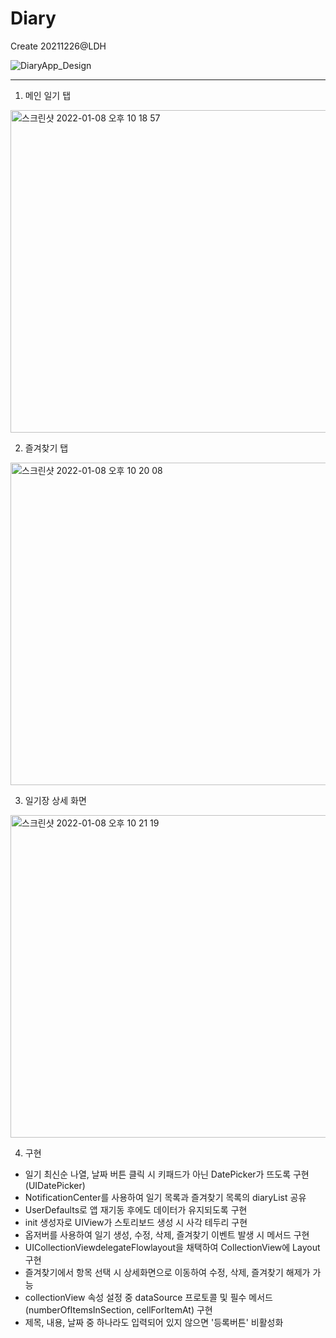 # Diary
Create 20211226@LDH


![DiaryApp_Design](https://user-images.githubusercontent.com/67154245/148645567-a62b0516-8205-42f7-a185-337887d45e18.jpg)

---

1. 메인 일기 탭
<img width="516" alt="스크린샷 2022-01-08 오후 10 18 57" src="https://user-images.githubusercontent.com/67154245/148645663-f9a1ac9a-71b4-4f9c-8f7d-ddc54e78dc75.png">

2. 즐겨찾기 탭
<img width="516" alt="스크린샷 2022-01-08 오후 10 20 08" src="https://user-images.githubusercontent.com/67154245/148645703-2623505a-f2bd-49b3-8c44-2e98c83c31a0.png">

3. 일기장 상세 화면
<img width="516" alt="스크린샷 2022-01-08 오후 10 21 19" src="https://user-images.githubusercontent.com/67154245/148645738-4d2226d5-e437-495e-b099-49104e639ac2.png">


4. 구현
+ 일기 최신순 나열, 날짜 버튼 클릭 시 키패드가 아닌 DatePicker가 뜨도록 구현(UIDatePicker)
+ NotificationCenter를 사용하여 일기 목록과 즐겨찾기 목록의 diaryList 공유
+ UserDefaults로 앱 재기동 후에도 데이터가 유지되도록 구현
+ init 생성자로 UIView가 스토리보드 생성 시 사각 테두리 구현
+ 옵저버를 사용하여 일기 생성, 수정, 삭제, 즐겨찾기 이벤트 발생 시 메서드 구현
+ UICollectionViewdelegateFlowlayout을 채택하여 CollectionView에 Layout 구현
+ 즐겨찾기에서 항목 선택 시 상세화면으로 이동하여 수정, 삭제, 즐겨찾기 해제가 가능
+ collectionView 속성 설정 중 dataSource 프로토콜 및 필수 메서드(numberOfItemsInSection, cellForItemAt) 구현
+ 제목, 내용, 날짜 중 하나라도 입력되어 있지 않으면 '등록버튼' 비활성화


